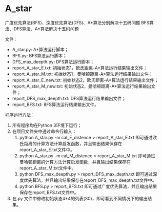 # A_star

广度优先算法(BFS)、深度优先算法(DFS)、A\*算法分别解决十五码问题
BFS算法、DFS算法、A\*算法解决十五码问题

文件：

* A_star.py:                      A\*算法运行脚本；
* BFS.py:                         BFS算法运行脚本；
* DFS_max_deepth.py:              DFS算法运行脚本；
* report_A_star_E.txt:            初始状态1，欧氏距离-A\*算法运行结果输出文件；
* report_A_star_M.txt:            初始状态1，曼哈顿距离-A\*算法运行结果输出文件；
* report_A_star_E_new.txt:        初始状态2，欧氏距离-A\*算法运行结果输出文件；
* report_A_star_M_new.txt:        初始状态2，曼哈顿距离-A\*算法运行结果输出文件；
* report_DFS_max_deepth.txt:      DFS算法运行结果输出文件；
* report_BFS.txt:                 BFS算法运行结果输出文件。


程序运行方法：

1. 所有程序均在Python 3环境下运行；
2. 在项目文件夹中通过命令行输入：
   1. python A_star.py -m cal_E_distence > report_A_star_E.txt
      即可通过欧氏距离的计算方法计算启发函数，并且输出结果保存在report_A_star_E.txt文件中。
   2. python A_star.py -m cal_M_distence > report_A_star_M.txt
      即可通过曼哈顿距离的计算方法计算启发函数，并且输出结果保存在report_A_star_M.txt文件中。
   3. python DFS_max_deepth.py > report_DFS_max_depth.txt
      即可通过深度优先算法，并且输出结果保存在report_DFS_max_deepth.txt文件中。
   4. python BFS.py > report_BFS.txt
      即可通过广度优先算法，并且输出结果保存在report_BFS.txt文件中。
3. 在.py 文件中修改初始状态4*4的列表(S0)，即可看到不同情况下的输出结果。
